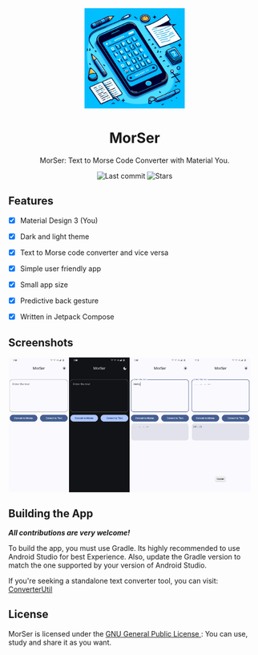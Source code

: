 <!-- ---------- Header ---------- -->
<div align="center">
  <img width="200" height="200" src="fastlane/metadata/android/en-US/images/icon.png">
  <h1>MorSer</h1>
<p>MorSer: Text to Morse Code Converter with Material You.</p>

<!-- ---------- Badges ---------- -->
  <div align="center">
    <img alt="Last commit" src="https://img.shields.io/github/last-commit/meashutoshhoon/MorSer?color=c3e7ff&style=flat-square">
    <img alt="Stars" src="https://img.shields.io/github/stars/meashutoshhoon/MorSer?color=c3e7ff&style=flat-square">
    <br>
</div>
</div>

<!-- ---------- Description ---------- -->

## Features

- [x] Material Design 3 (You)
- [x] Dark and light theme
- [X] Text to Morse code converter and vice versa
- [X] Simple user friendly app
- [X] Small app size
- [X] Predictive back gesture
- [X] Written in Jetpack Compose


<!-- ---------- Screenshots ---------- -->

## Screenshots

<div style="display: flex">
  <img src="fastlane/metadata/android/en-US/images/phoneScreenshot/1.jpg" width="24%">
  <img src="fastlane/metadata/android/en-US/images/phoneScreenshot/2.jpg" width="24%">  
  <img src="fastlane/metadata/android/en-US/images/phoneScreenshot/3.jpg" width="24%">
  <img src="fastlane/metadata/android/en-US/images/phoneScreenshot/4.jpg" width="24%">
</div>

<!-- ---------- Contribution ---------- -->

## Building the App

***All contributions are very welcome!***

To build the app, you must use Gradle. Its highly recommended to use Android Studio for best
Experience. Also, update the Gradle version to match the one supported by your version of Android Studio.

If you're seeking a standalone text converter tool, you can visit: [ConverterUtil
](https://github.com/meashutoshhoon/MorSer/blob/master/app/src/main/java/com/jb/morser/ui/util/ConverterUtil.kt)

## License

MorSer is licensed under the [GNU General Public License
](https://www.gnu.org/licenses/gpl.html): You can use, study and share it as you want.